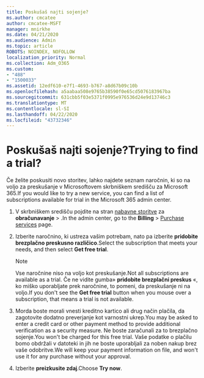 ```yaml
---
title: Poskušaš najti sojenje?
ms.author: cmcatee
author: cmcatee-MSFT
manager: mnirkhe
ms.date: 04/21/2020
ms.audience: Admin
ms.topic: article
ROBOTS: NOINDEX, NOFOLLOW
localization_priority: Normal
ms.collection: Adm_O365
ms.custom:
- "488"
- "1500033"
ms.assetid: 12edf610-e7f1-4693-b767-a8d67b09c10b
ms.openlocfilehash: a5aabaa508e9765b38590f0e65cd5076183967ba
ms.sourcegitcommit: 631cbb5f03e5371f0995e976536d24e9d13746c3
ms.translationtype: MT
ms.contentlocale: sl-SI
ms.lasthandoff: 04/22/2020
ms.locfileid: "43732346"
---
```

# <a name="trying-to-find-a-trial"></a><span data-ttu-id="03764-102">Poskušaš najti sojenje?</span><span class="sxs-lookup"><span data-stu-id="03764-102">Trying to find a trial?</span></span>

<span data-ttu-id="03764-103">Če želite poskusiti novo storitev, lahko najdete seznam naročnin, ki so na voljo za preskušanje v Microsoftovem skrbniškem središču za Microsoft 365.</span><span class="sxs-lookup"><span data-stu-id="03764-103">If you would like to try a new service, you can find a list of subscriptions available for trial in the Microsoft 365 admin center.</span></span>
  
1. <span data-ttu-id="03764-104">V skrbniškem središču pojdite na stran [nabavne storitve](https://go.microsoft.com/fwlink/p/?linkid=868433) za **obračunavanje** \> .</span><span class="sxs-lookup"><span data-stu-id="03764-104">In the admin center, go to the **Billing** \> [Purchase services](https://go.microsoft.com/fwlink/p/?linkid=868433) page.</span></span>

2. <span data-ttu-id="03764-105">Izberite naročnino, ki ustreza vašim potrebam, nato pa izberite **pridobite brezplačno preskusno različico**.</span><span class="sxs-lookup"><span data-stu-id="03764-105">Select the subscription that meets your needs, and then select  **Get free trial**.</span></span>

    > [!NOTE]
    > <span data-ttu-id="03764-106">Vse naročnine niso na voljo kot preskušanje.</span><span class="sxs-lookup"><span data-stu-id="03764-106">Not all subscriptions are available as a trial.</span></span> <span data-ttu-id="03764-107">Če ne vidite gumba» **pridobite brezplačni preskus** «, ko miško uporabljate prek naročnine, to pomeni, da preskušanje ni na voljo.</span><span class="sxs-lookup"><span data-stu-id="03764-107">If you don't see the **Get free trial** button when you mouse over a subscription, that means a trial is not available.</span></span>
  
3. <span data-ttu-id="03764-108">Morda boste morali vnesti kreditno kartico ali drug način plačila, da zagotovite dodatno preverjanje kot varnostni ukrep.</span><span class="sxs-lookup"><span data-stu-id="03764-108">You may be asked to enter a credit card or other payment method to provide additional verification as a security measure.</span></span> <span data-ttu-id="03764-109">Ne boste zaračunali za to brezplačno sojenje.</span><span class="sxs-lookup"><span data-stu-id="03764-109">You won't be charged for this free trial.</span></span> <span data-ttu-id="03764-110">Vaše podatke o plačilu bomo obdržali v datoteki in jih ne boste uporabljali za noben nakup brez vaše odobritve.</span><span class="sxs-lookup"><span data-stu-id="03764-110">We will keep your payment information on file, and won't use it for any purchase without your approval.</span></span>

4. <span data-ttu-id="03764-111">Izberite **preizkusite zdaj**.</span><span class="sxs-lookup"><span data-stu-id="03764-111">Choose **Try now**.</span></span>